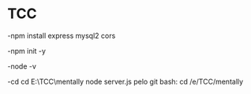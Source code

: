# TCC
-npm install express mysql2 cors

-npm init -y

-node -v

-cd cd E:\TCC\mentally node server.js
pelo git bash: cd /e/TCC/mentally
